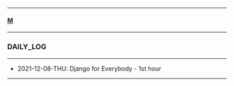 
---

#### [M](https://github.com/ttltrk/TTT/blob/master/menu.md)

---

### DAILY_LOG

---

- 2021-12-08-THU: Django for Everybody - 1st hour

---
